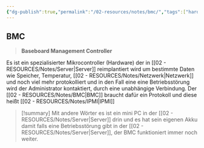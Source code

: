```yaml
---
{"dg-publish":true,"permalink":"/02-resources/notes/bmc/","tags":["hardware/server"],"noteIcon":"","updated":"2025-08-25T09:44:14.732+02:00"}
---
```


## BMC
>**Baseboard Management Controller**

Es ist ein spezialisierter Mikrocontroller (Hardware) der in [[02 - RESOURCES/Notes/Server\|Server]] reimplantiert wird um bestimmte Daten wie Speicher, Temperatur, [[02 - RESOURCES/Notes/Netzwerk\|Netzwerk]] und noch viel mehr protokolliert und in den Fall eine eine Betriebsstörung wird der Administrator kontaktiert, durch eine unabhängige Verbindung.  Der [[02 - RESOURCES/Notes/BMC\|BMC]] braucht dafür ein Protokoll und diese heißt [[02 - RESOURCES/Notes/IPMI\|IPMI]]

>[!summary] 
>Mit andere Wörter es ist ein mini PC in der [[02 - RESOURCES/Notes/Server\|Server]] drin und es hat sein eigenen Akku damit falls eine Betriebsstörung gibt in der [[02 - RESOURCES/Notes/Server\|Server]], der BMC funktioniert immer noch weiter.